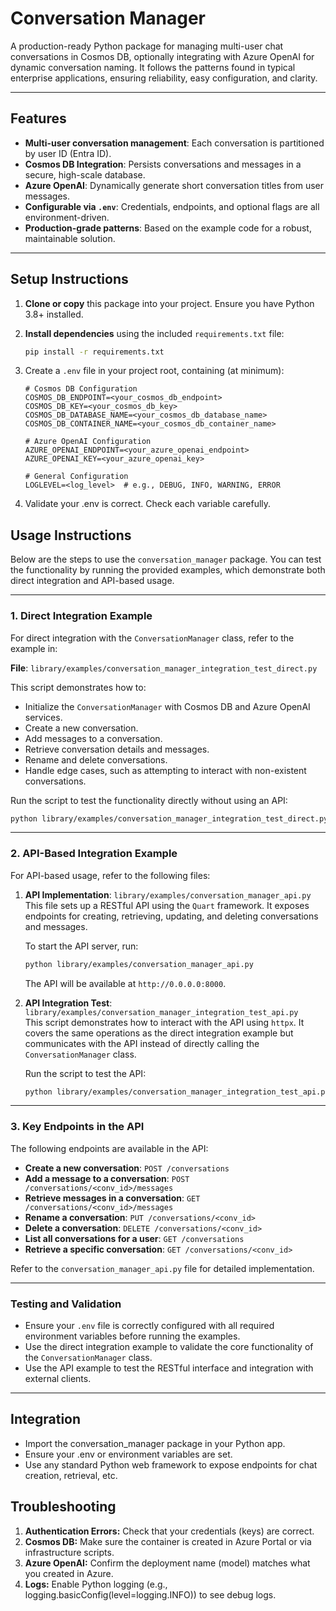 # Conversation Manager

A production-ready Python package for managing multi-user chat conversations in Cosmos DB, optionally integrating with Azure OpenAI for dynamic conversation naming. It follows the patterns found in typical enterprise applications, ensuring reliability, easy configuration, and clarity.

---

## Features

- **Multi-user conversation management**: Each conversation is partitioned by user ID (Entra ID).
- **Cosmos DB Integration**: Persists conversations and messages in a secure, high-scale database.
- **Azure OpenAI**: Dynamically generate short conversation titles from user messages.
- **Configurable via `.env`**: Credentials, endpoints, and optional flags are all environment-driven.
- **Production-grade patterns**: Based on the example code for a robust, maintainable solution.

---

## Setup Instructions

1. **Clone or copy** this package into your project. Ensure you have Python 3.8+ installed.

2. **Install dependencies** using the included `requirements.txt` file:
   ```bash
   pip install -r requirements.txt
   ```

3. Create a `.env` file in your project root, containing (at minimum):

   ```env
   # Cosmos DB Configuration
   COSMOS_DB_ENDPOINT=<your_cosmos_db_endpoint>
   COSMOS_DB_KEY=<your_cosmos_db_key>
   COSMOS_DB_DATABASE_NAME=<your_cosmos_db_database_name>
   COSMOS_DB_CONTAINER_NAME=<your_cosmos_db_container_name>

   # Azure OpenAI Configuration
   AZURE_OPENAI_ENDPOINT=<your_azure_openai_endpoint>
   AZURE_OPENAI_KEY=<your_azure_openai_key>

   # General Configuration
   LOGLEVEL=<log_level>  # e.g., DEBUG, INFO, WARNING, ERROR
   ```

4. Validate your .env is correct. Check each variable carefully.

## Usage Instructions

Below are the steps to use the `conversation_manager` package. You can test the functionality by running the provided examples, which demonstrate both direct integration and API-based usage.

---

### 1. Direct Integration Example

For direct integration with the `ConversationManager` class, refer to the example in:

**File**: `library/examples/conversation_manager_integration_test_direct.py`

This script demonstrates how to:

- Initialize the `ConversationManager` with Cosmos DB and Azure OpenAI services.
- Create a new conversation.
- Add messages to a conversation.
- Retrieve conversation details and messages.
- Rename and delete conversations.
- Handle edge cases, such as attempting to interact with non-existent conversations.

Run the script to test the functionality directly without using an API:

```bash
python library/examples/conversation_manager_integration_test_direct.py
```

---

### 2. API-Based Integration Example

For API-based usage, refer to the following files:

1. **API Implementation**: `library/examples/conversation_manager_api.py`  
   This file sets up a RESTful API using the `Quart` framework. It exposes endpoints for creating, retrieving, updating, and deleting conversations and messages.

   To start the API server, run:

   ```bash
   python library/examples/conversation_manager_api.py
   ```

   The API will be available at `http://0.0.0.0:8000`.

2. **API Integration Test**: `library/examples/conversation_manager_integration_test_api.py`  
   This script demonstrates how to interact with the API using `httpx`. It covers the same operations as the direct integration example but communicates with the API instead of directly calling the `ConversationManager` class.

   Run the script to test the API:

   ```bash
   python library/examples/conversation_manager_integration_test_api.py
   ```

---

### 3. Key Endpoints in the API

The following endpoints are available in the API:

- **Create a new conversation**: `POST /conversations`
- **Add a message to a conversation**: `POST /conversations/<conv_id>/messages`
- **Retrieve messages in a conversation**: `GET /conversations/<conv_id>/messages`
- **Rename a conversation**: `PUT /conversations/<conv_id>`
- **Delete a conversation**: `DELETE /conversations/<conv_id>`
- **List all conversations for a user**: `GET /conversations`
- **Retrieve a specific conversation**: `GET /conversations/<conv_id>`

Refer to the `conversation_manager_api.py` file for detailed implementation.

---

### Testing and Validation

- Ensure your `.env` file is correctly configured with all required environment variables before running the examples.
- Use the direct integration example to validate the core functionality of the `ConversationManager` class.
- Use the API example to test the RESTful interface and integration with external clients.

---

## Integration

- Import the conversation_manager package in your Python app.
- Ensure your .env or environment variables are set.
- Use any standard Python web framework to expose endpoints for chat creation, retrieval, etc.

## Troubleshooting

1. **Authentication Errors:** Check that your credentials (keys) are correct.
2. **Cosmos DB:** Make sure the container is created in Azure Portal or via infrastructure scripts.
3. **Azure OpenAI:** Confirm the deployment name (model) matches what you created in Azure.
4. **Logs:** Enable Python logging (e.g., logging.basicConfig(level=logging.INFO)) to see debug logs.
